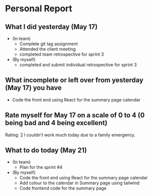 # Personal Report

## What I did yesterday (May 17)
- (In team)
    - Complete git tag assignment
    - Attended the client meeting
    - completed team retrospective for sprint 3
- (By myself)
    - completed and submit individual retrospective for sprint 3

## What incomplete or left over from yesterday (May 17) you have
-  Code the front end using React for the summary page calendar

## Rate myself for May 17 on a scale of 0 to 4 (0 being bad and 4 being excellent)
Rating: 2
I couldn't work much today due to a family emergency. 

## What to do today (May 21)
- (In team)
    - Plan for the sprint #4
- (By myself)
    - Code the front end using React for the summary page calendar
    - Add colour to the calendar in Summary page using tailwind
    - Code frontend code for the summary page